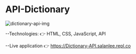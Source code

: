 # API-Dictionary

![dictionary-api-img](https://github.com/matintynn/api-dictionary-1/blob/master/dictionary-api.png)

--Technologies:
👉 HTML, CSS, JavaScript, API

--Live application
👉 https://Dictionary-API.salanlee.repl.co
